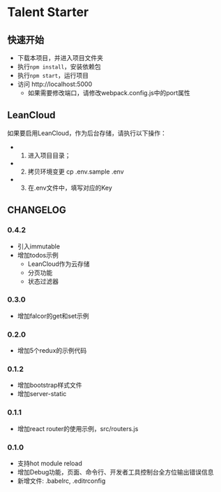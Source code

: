 # Talent Starter

## 快速开始
- 下载本项目，并进入项目文件夹
- 执行`npm install`，安装依赖包
- 执行`npm start`，运行项目
- 访问 http://localhost:5000
  - 如果需要修改端口，请修改webpack.config.js中的port属性

## LeanCloud

如果要启用LeanCloud，作为后台存储，请执行以下操作：
- 1) 进入项目目录；
- 2) 拷贝环境变更 cp .env.sample .env
- 3) 在.env文件中，填写对应的Key


## CHANGELOG

### 0.4.2
- 引入immutable
- 增加todos示例
  - LeanCloud作为云存储
  - 分页功能
  - 状态过滤器


### 0.3.0
- 增加falcor的get和set示例

### 0.2.0
- 增加5个redux的示例代码

### 0.1.2
- 增加bootstrap样式文件
- 增加server-static

### 0.1.1
- 增加react router的使用示例，src/routers.js

### 0.1.0
- 支持hot module reload
- 增加Debug功能，页面、命令行、开发者工具控制台全方位输出错误信息
- 新增文件: .babelrc, .editrconfig

